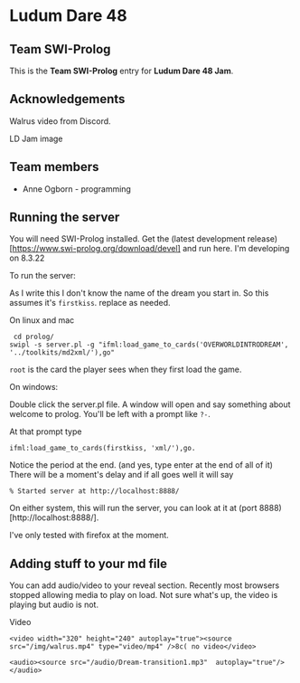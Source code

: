 # Ludum Dare 48
## Team SWI-Prolog

This is the **Team SWI-Prolog** entry for **Ludum Dare 48 Jam**.

## Acknowledgements

Walrus video from Discord.

LD Jam image 

## Team members

 * Anne Ogborn - programming
 
 
 ## Running the server
 
 You will need SWI-Prolog installed. Get the (latest development release)[https://www.swi-prolog.org/download/devel]
 and run here. I'm developing on 8.3.22
 
 To run the server:
 
 As I write this I don't know the name of the dream you start in.  So this assumes it's `firstkiss`.
 replace as needed.
 
 On linux and mac
 
````
 cd prolog/
swipl -s server.pl -g "ifml:load_game_to_cards('OVERWORLDINTRODREAM', '../toolkits/md2xml/'),go"
````

`root` is the card the player sees when they first load the game.

On windows:

Double click the server.pl file.
A window will open and say something about welcome to prolog.
You'll be left with a prompt like `?-`.

At that prompt type
 
````
ifml:load_game_to_cards(firstkiss, 'xml/'),go.
````

Notice the period at the end. (and yes, type enter at the end of all of it)
There will be a moment's delay and if all goes well it will say

````
% Started server at http://localhost:8888/
````

On either system, 
this will run the server, you can look at it at (port 8888)[http://localhost:8888/].

I've only tested with firefox at the moment.


## Adding stuff to your md file

You can add audio/video to your reveal section. Recently most browsers stopped allowing media to play on load.
Not sure what's up, the video is playing but audio is not.

Video

````
<video width="320" height="240" autoplay="true"><source src="/img/walrus.mp4" type="video/mp4" />8c( no video</video>
````

````
<audio><source src="/audio/Dream-transition1.mp3"  autoplay="true"/></audio>
````



 
